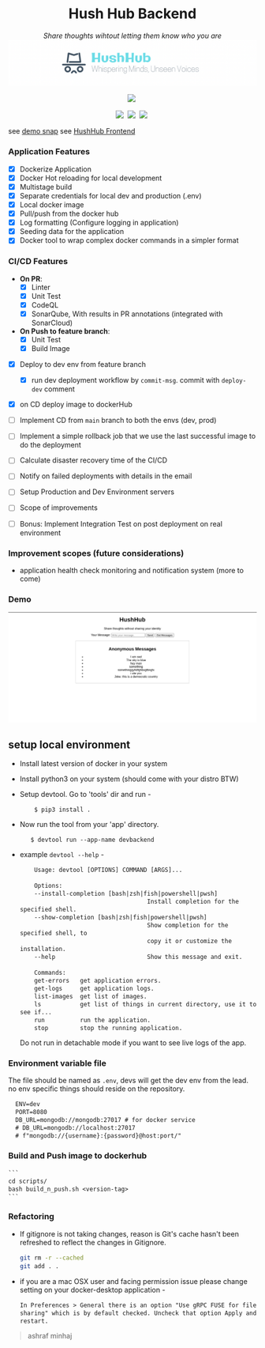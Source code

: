 <div align="center">

# Hush Hub Backend
*Share thoughts wihtout letting them know who you are*
![banner](docs/banner.png)

![](https://img.shields.io/badge/License-MIT%20License-red?style=plastic&logo=mit)&nbsp;
<!-- ![](https://img.shields.io/badge/Platform-Linux-black?labelColor=black&style=plastic&logo=linux)&nbsp; -->
![](https://img.shields.io/badge/Python-3.10-blue?style=plastic&logo=python)&nbsp;
![](https://img.shields.io/badge/docker--blue?style=plastic&logo=docker)&nbsp;
![](https://img.shields.io/badge/Docker%20Compose-3.8-blue?style=plastic&logo=docker)&nbsp;
</div>

see [demo snap](#demo)
see [HushHub Frontend](https://github.com/ashraf-minhaj/HushHub-Frontend/)

### Application Features
- [x] Dockerize Application 
- [x] Docker Hot reloading for local development 
- [x] Multistage build 
- [x] Separate credentials for local dev and production (.env)
- [x] Local docker image 
- [x] Pull/push from the docker hub 
- [x] Log formatting (Configure logging in application) 
- [x] Seeding data for the application 
- [x] Docker tool to wrap complex docker commands in a simpler format

### CI/CD Features
- **On PR**:
    - [x] Linter
    - [x] Unit Test
    - [x] CodeQL
    - [x] SonarQube, With results in PR annotations (integrated with SonarCloud)

- **On Push to feature branch**:
    - [x] Unit Test
    - [x] Build Image

- [x] Deploy to dev env from feature branch 
    - [x] run dev deployment workflow by `commit-msg`. commit with `deploy-dev` comment
        <!-- - [ ] run workflow by `pr-comment` -->
- [x] on CD deploy image to dockerHub
- [ ] Implement CD from `main` branch to both the envs (dev, prod)
- [ ] Implement a simple rollback job that we use the last successful image to do the deployment 
- [ ] Calculate disaster recovery time of the CI/CD
- [ ] Notify on failed deployments with details in the email

- [ ] Setup Production and Dev Environment servers
- [ ] Scope of improvements
- [ ] Bonus: Implement Integration Test on post deployment on real environment


### Improvement scopes (future considerations)
- application health check monitoring and notification system
(more to come)

### Demo
![demo](docs/demo.png)

## setup local environment 

- Install latest version of docker in your system
- Install python3 on your system (should come with your distro BTW)

- Setup devtool. Go to 'tools' dir and run -
    ```
        $ pip3 install .
    ```

- Now run the tool from your 'app' directory. 
     ```
        $ devtool run --app-name devbackend
    ```

- example `devtool --help` -
    ``` 
        Usage: devtool [OPTIONS] COMMAND [ARGS]...

        Options:
        --install-completion [bash|zsh|fish|powershell|pwsh]
                                        Install completion for the specified shell.
        --show-completion [bash|zsh|fish|powershell|pwsh]
                                        Show completion for the specified shell, to
                                        copy it or customize the installation.
        --help                          Show this message and exit.

        Commands:
        get-errors   get application errors.
        get-logs     get application logs.
        list-images  get list of images.
        ls           get list of things in current directory, use it to see if...
        run          run the application.
        stop         stop the running application.
    ```

  Do not run in detachable mode if you want to see live logs of the app.

### Environment variable file
The file should be named as `.env`, devs will get the dev env from the lead. no env specific things should reside on the repository.

  ```
    ENV=dev
    PORT=8080
    DB_URL=mongodb://mongodb:27017 # for docker service
    # DB_URL=mongodb://localhost:27017
    # f"mongodb://{username}:{password}@host:port/"
  ```

### Build and Push image to dockerhub

    ```
    cd scripts/
    bash build_n_push.sh <version-tag>
    ```

### Refactoring
- If gitignore is not taking changes, reason is Git's cache hasn't been refreshed to reflect the changes in Gitignore.

    ```bash
    git rm -r --cached
    git add . .
    ```

- if you are a mac OSX user and facing permission issue please change setting on your docker-desktop application - 

    ```
    In Preferences > General there is an option "Use gRPC FUSE for file sharing" which is by default checked. Uncheck that option Apply and restart.
    ```

> ashraf minhaj